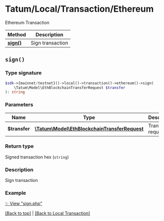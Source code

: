# Tatum/Local/Transaction/Ethereum

Ethereum Transaction

Method | Description
------------- | -------------
[**sign()**](#sign) | Sign transaction

## `sign()`

### Type signature

```php
$sdk->{mainnet/testnet}()->local()->transaction()->ethereum()->sign(
    \Tatum\Model\EthBlockchainTransferRequest $transfer
): string
```

### Parameters

Name | Type | Description  | Notes
------------- | ------------- | ------------- | -------------
**$transfer** | [**\Tatum\Model\EthBlockchainTransferRequest**](../../Model/EthBlockchainTransferRequest.md) | Transfer request | 

### Return type

Signed transaction hex (`string`)

### Description

Sign transaction

### Example

[✨ View "sign.php"](../../../examples/Local/Transaction/Ethereum/sign.php)

[[Back to top]](#) | [[Back to Local Transaction]](../../index.md#local-transaction)

